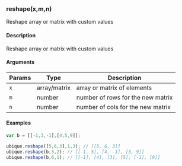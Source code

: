 ### reshape(x,m,n)

Reshape array or matrix with custom values


#### Description

Reshape array or matrix with custom values  



#### Arguments

|Params|Type|Description
|---------|----|-----------
|`x` | array/matrix |  array or matrix of elements
|`m` | number | number of rows for the new matrix
|`n` | number | number of cols for the new matrix


#### Examples

```js
var b = [[-1,3,-1],[4,5,9]];

ubique.reshape([5,6,3],1,3); // [[5, 6, 3]]
ubique.reshape(b,3,2); // [[-1, 5], [4, -1], [3, 9]]
ubique.reshape(b,6,1); // [[-1], [4], [3], [5], [-1], [9]]
```

